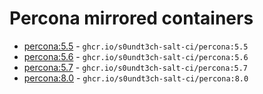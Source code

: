# Percona mirrored containers

- [percona:5.5](https://hub.docker.com/r/_/percona/tags?name=5.5) - `ghcr.io/s0undt3ch-salt-ci/percona:5.5`
- [percona:5.6](https://hub.docker.com/r/_/percona/tags?name=5.6) - `ghcr.io/s0undt3ch-salt-ci/percona:5.6`
- [percona:5.7](https://hub.docker.com/r/_/percona/tags?name=5.7) - `ghcr.io/s0undt3ch-salt-ci/percona:5.7`
- [percona:8.0](https://hub.docker.com/r/_/percona/tags?name=8.0) - `ghcr.io/s0undt3ch-salt-ci/percona:8.0`
